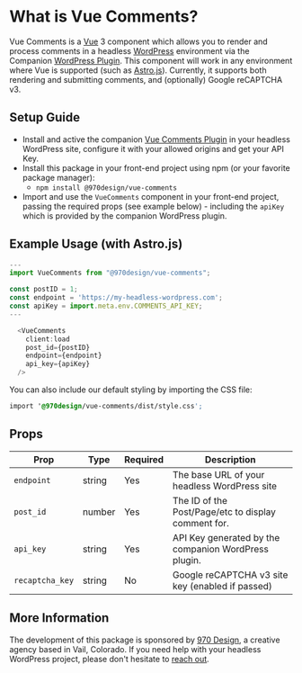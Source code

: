 # What is Vue Comments?

Vue Comments is a [Vue](https://vuejs.org/) 3 component which allows you to render and process comments in a headless [WordPress](https://wordpress.org/) environment via the Companion [WordPress Plugin](https://github.com/970Design/nsz-vue-comments-plugin).  This component will work in any environment where Vue is supported (such as [Astro.js](https://astro.build/)).  Currently, it supports both rendering and submitting comments, and (optionally) Google reCAPTCHA v3.

## Setup Guide

- Install and active the companion [Vue Comments Plugin](https://github.com/970Design/nsz-vue-comments-plugin) in your headless WordPress site, configure it with your allowed origins and get your API Key.
- Install this package in your front-end project using npm (or your favorite package manager):
    - `npm install @970design/vue-comments`
- Import and use the `VueComments` component in your front-end project, passing the required props (see example below) - including the `apiKey` which is provided by the companion WordPress plugin.

## Example Usage (with Astro.js)

```javascript
---
import VueComments from "@970design/vue-comments";

const postID = 1;
const endpoint = 'https://my-headless-wordpress.com';
const apiKey = import.meta.env.COMMENTS_API_KEY;
---

  <VueComments
    client:load
    post_id={postID}
    endpoint={endpoint}
    api_key={apiKey}
  />
```

You can also include our default styling by importing the CSS file:

```css
import '@970design/vue-comments/dist/style.css';
```

## Props

| Prop            | Type | Required | Description                                          |
|-----------------|------|----------|------------------------------------------------------|
| `endpoint`      | string | Yes | The base URL of your headless WordPress site         |
| `post_id`       | number | Yes | The ID of the Post/Page/etc to display comment for.  |
| `api_key`       | string | Yes | API Key generated by the companion WordPress plugin. |
| `recaptcha_key` | string | No | Google reCAPTCHA v3 site key (enabled if passed)     |


## More Information

The development of this package is sponsored by [970 Design](https://970design.com), a creative agency based in Vail, Colorado.  If you need help with your headless WordPress project, please don't hesitate to [reach out](https://970design.com/reach-out/).